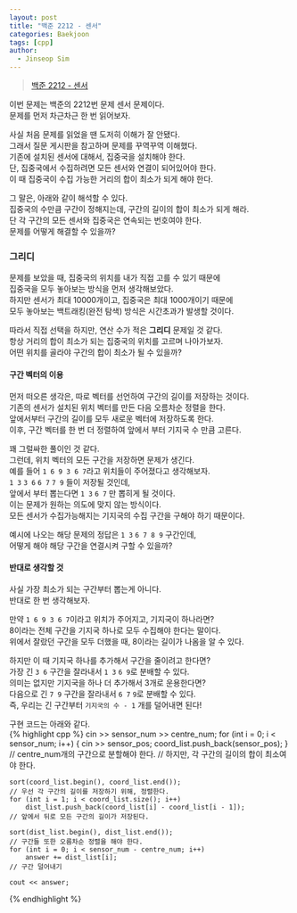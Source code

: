 ```yaml
---
layout: post
title: "백준 2212 - 센서"
categories: Baekjoon
tags: [cpp]
author:
  - Jinseop Sim
---
```

> [백준 2212 - 센서](https://www.acmicpc.net/problem/2212)

이번 문제는 백준의 2212번 문제 센서 문제이다.  
문제를 먼저 차근차근 한 번 읽어보자.  

사실 처음 문제를 읽었을 땐 도저히 이해가 잘 안됐다.  
그래서 질문 게시판을 참고하며 문제를 꾸역꾸역 이해했다.  
기존에 설치된 센서에 대해서, 집중국을 설치해야 한다.  
단, 집중국에서 수집하려면 모든 센서와 연결이 되어있어야 한다.  
이 때 집중국이 수집 가능한 거리의 합이 최소가 되게 해야 한다.  

그 말은, 아래와 같이 해석할 수 있다.  
집중국의 수만큼 구간이 정해지는데, 구간의 길이의 합이 최소가 되게 해라.  
단 각 구간의 모든 센서와 집중국은 연속되는 번호여야 한다.  
문제를 어떻게 해결할 수 있을까?  

### 그리디
문제를 보았을 때, 집중국의 위치를 내가 직접 고를 수 있기 때문에  
집중국을 모두 놓아보는 방식을 먼저 생각해보았다.  
하지만 센서가 최대 10000개이고, 집중국은 최대 1000개이기 때문에  
모두 놓아보는 백트래킹(완전 탐색) 방식은 시간초과가 발생할 것이다.  

따라서 직접 선택을 하지만, 연산 수가 적은 __그리디__ 문제일 것 같다.  
항상 거리의 합이 최소가 되는 집중국의 위치를 고르며 나아가보자.  
어떤 위치를 골라야 구간의 합이 최소가 될 수 있을까?  

#### 구간 벡터의 이용
먼저 떠오른 생각은, 따로 벡터를 선언하여 구간의 길이를 저장하는 것이다.  
기존의 센서가 설치된 위치 벡터를 만든 다음 오름차순 정렬을 한다.  
앞에서부터 구간의 길이를 모두 새로운 벡터에 저장하도록 한다.  
이후, 구간 벡터를 한 번 더 정렬하여 앞에서 부터 기지국 수 만큼 고른다.  

꽤 그럴싸한 풀이인 것 같다.  
그런데, 위치 벡터의 모든 구간을 저장하면 문제가 생긴다.  
예를 들어 ```1 6 9 3 6 7```라고 위치들이 주어졌다고 생각해보자.  
```1 3``` ```3 6``` ```6 7``` ```7 9``` 들이 저장될 것인데,  
앞에서 부터 뽑는다면 ```1 3``` ```6 7``` 만 뽑히게 될 것이다.  
이는 문제가 원하는 의도에 맞지 않는 방식이다.  
모든 센서가 수집가능해지는 기지국의 수집 구간을 구해야 하기 때문이다.  

예시에 나오는 해당 문제의 정답은 ```1 3``` ```6 7 8 9``` 구간인데,  
어떻게 해야 해당 구간을 연결시켜 구할 수 있을까?  

#### 반대로 생각할 것
사실 가장 최소가 되는 구간부터 뽑는게 아니다.  
반대로 한 번 생각해보자.  

만약 ```1 6 9 3 6 7```이라고 위치가 주어지고, 기지국이 하나라면?  
8이라는 전체 구간을 기지국 하나로 모두 수집해야 한다는 말이다.  
위에서 잘랐던 구간을 모두 더했을 때, 8이라는 길이가 나옴을 알 수 있다.  

하지만 이 때 기지국 하나를 추가해서 구간을 줄이려고 한다면?  
가장 긴 ```3 6``` 구간을 잘라내서 ```1 3``` ```6 9```로 분배할 수 있다.  
의미는 없지만 기지국을 하나 더 추가해서 3개로 운용한다면?  
다음으로 긴 ```7 9``` 구간을 잘라내서 ```6 7``` ```9```로 분배할 수 있다.  
즉, 우리는 긴 구간부터 ```기지국의 수 - 1``` 개를 덜어내면 된다!  

구현 코드는 아래와 같다.  
{% highlight cpp %}
cin >> sensor_num >> centre_num;
    for (int i = 0; i < sensor_num; i++) {
        cin >> sensor_pos;
        coord_list.push_back(sensor_pos);
    }
    // centre_num개의 구간으로 분할해야 한다.
    // 하지만, 각 구간의 길이의 합이 최소여야 한다.
    
    sort(coord_list.begin(), coord_list.end());
    // 우선 각 구간의 길이를 저장하기 위해, 정렬한다.
    for (int i = 1; i < coord_list.size(); i++)
        dist_list.push_back(coord_list[i] - coord_list[i - 1]);
    // 앞에서 뒤로 모든 구간의 길이가 저장된다.

    sort(dist_list.begin(), dist_list.end());
    // 구간들 또한 오름차순 정렬을 해야 한다.
    for (int i = 0; i < sensor_num - centre_num; i++)
        answer += dist_list[i];
    // 구간 덜어내기
        
    cout << answer;
{% endhighlight %}
